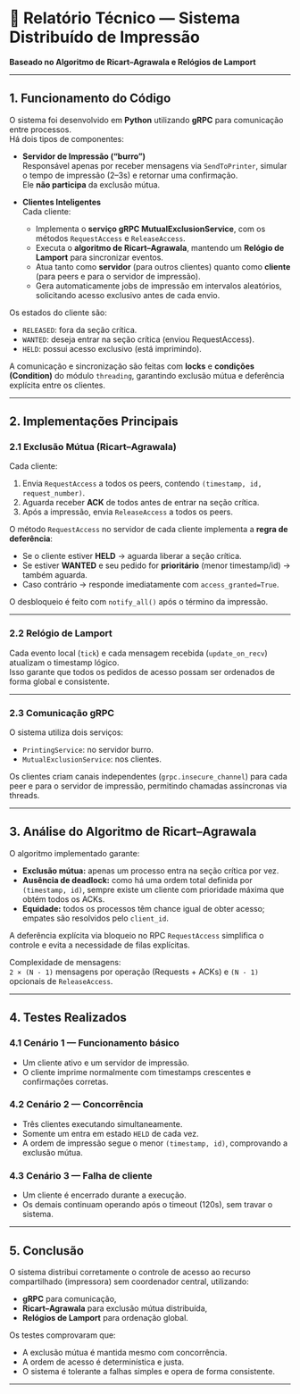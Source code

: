 # 🧠 Relatório Técnico — Sistema Distribuído de Impressão  
**Baseado no Algoritmo de Ricart–Agrawala e Relógios de Lamport**

---

## 1. Funcionamento do Código

O sistema foi desenvolvido em **Python** utilizando **gRPC** para comunicação entre processos.  
Há dois tipos de componentes:

- **Servidor de Impressão (“burro”)**  
  Responsável apenas por receber mensagens via `SendToPrinter`, simular o tempo de impressão (2–3s) e retornar uma confirmação.  
  Ele **não participa** da exclusão mútua.

- **Clientes Inteligentes**  
  Cada cliente:
  - Implementa o **serviço gRPC MutualExclusionService**, com os métodos `RequestAccess` e `ReleaseAccess`.
  - Executa o **algoritmo de Ricart–Agrawala**, mantendo um **Relógio de Lamport** para sincronizar eventos.  
  - Atua tanto como **servidor** (para outros clientes) quanto como **cliente** (para peers e para o servidor de impressão).
  - Gera automaticamente jobs de impressão em intervalos aleatórios, solicitando acesso exclusivo antes de cada envio.

Os estados do cliente são:
- `RELEASED`: fora da seção crítica.  
- `WANTED`: deseja entrar na seção crítica (enviou RequestAccess).  
- `HELD`: possui acesso exclusivo (está imprimindo).

A comunicação e sincronização são feitas com **locks** e **condições (Condition)** do módulo `threading`, garantindo exclusão mútua e deferência explícita entre os clientes.

---

## 2. Implementações Principais

### 2.1 Exclusão Mútua (Ricart–Agrawala)
Cada cliente:
1. Envia `RequestAccess` a todos os peers, contendo `(timestamp, id, request_number)`.
2. Aguarda receber **ACK** de todos antes de entrar na seção crítica.
3. Após a impressão, envia `ReleaseAccess` a todos os peers.

O método `RequestAccess` no servidor de cada cliente implementa a **regra de deferência**:
- Se o cliente estiver **HELD** → aguarda liberar a seção crítica.  
- Se estiver **WANTED** e seu pedido for **prioritário** (menor timestamp/id) → também aguarda.  
- Caso contrário → responde imediatamente com `access_granted=True`.

O desbloqueio é feito com `notify_all()` após o término da impressão.

---

### 2.2 Relógio de Lamport
Cada evento local (`tick`) e cada mensagem recebida (`update_on_recv`) atualizam o timestamp lógico.  
Isso garante que todos os pedidos de acesso possam ser ordenados de forma global e consistente.

---

### 2.3 Comunicação gRPC
O sistema utiliza dois serviços:
- `PrintingService`: no servidor burro.
- `MutualExclusionService`: nos clientes.

Os clientes criam canais independentes (`grpc.insecure_channel`) para cada peer e para o servidor de impressão, permitindo chamadas assíncronas via threads.

---

## 3. Análise do Algoritmo de Ricart–Agrawala

O algoritmo implementado garante:
- **Exclusão mútua:** apenas um processo entra na seção crítica por vez.  
- **Ausência de deadlock:** como há uma ordem total definida por `(timestamp, id)`, sempre existe um cliente com prioridade máxima que obtém todos os ACKs.  
- **Equidade:** todos os processos têm chance igual de obter acesso; empates são resolvidos pelo `client_id`.  

A deferência explícita via bloqueio no RPC `RequestAccess` simplifica o controle e evita a necessidade de filas explícitas.

Complexidade de mensagens:  
`2 × (N - 1)` mensagens por operação (Requests + ACKs) e `(N - 1)` opcionais de `ReleaseAccess`.

---

## 4. Testes Realizados

### 4.1 Cenário 1 — Funcionamento básico
- Um cliente ativo e um servidor de impressão.  
- O cliente imprime normalmente com timestamps crescentes e confirmações corretas.

### 4.2 Cenário 2 — Concorrência
- Três clientes executando simultaneamente.  
- Somente um entra em estado `HELD` de cada vez.  
- A ordem de impressão segue o menor `(timestamp, id)`, comprovando a exclusão mútua.

### 4.3 Cenário 3 — Falha de cliente
- Um cliente é encerrado durante a execução.  
- Os demais continuam operando após o timeout (120s), sem travar o sistema.

---

## 5. Conclusão

O sistema distribui corretamente o controle de acesso ao recurso compartilhado (impressora) sem coordenador central, utilizando:
- **gRPC** para comunicação,
- **Ricart–Agrawala** para exclusão mútua distribuída,
- **Relógios de Lamport** para ordenação global.

Os testes comprovaram que:
- A exclusão mútua é mantida mesmo com concorrência.
- A ordem de acesso é determinística e justa.
- O sistema é tolerante a falhas simples e opera de forma consistente.

---
